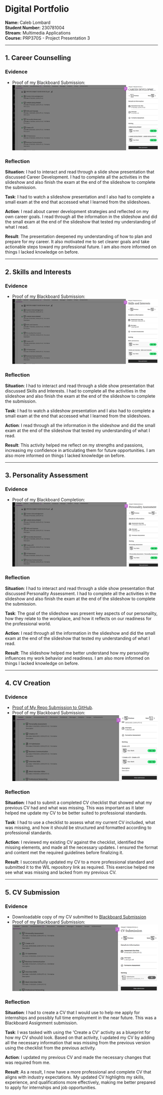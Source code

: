 # Digital Portfolio  
**Name:** Caleb Lombard  
**Student Number:** 230781004  
**Stream:** Multimedia Applications  
**Course:** PRP370S - Project Presentation 3 

---

## 1. Career Counselling  
### Evidence  
- Proof of my Blackboard Submission: ![Screenshot of my Career Development training](CareerDevelopment.PNG)

### Reflection 

**Situation**: I had to interact and read through a slide show presentation that discussed Career Development. I had to complete all the activities in the slideshow and also finish the exam at the end of the slideshow to complete the submission.

**Task**: I had to watch a slideshow presentation and I also had to complete a small exam at the end that accessed what I learned from the slideshows.

**Action**: I read about career development strategies and reflected on my own career goals. I read through all the information in the slideshow and did the small exam at the end of the slideshow that tested my understanding of what I read. 

**Result**: The presentation deepened my understanding of how to plan and prepare for my career. It also motivated me to set clearer goals and take actionable steps toward my professional future. I am also more informed on things I lacked knowledge on before.

---

## 2. Skills and Interests  
### Evidence  
- Proof of my Blackboard Submission:![Screenshot of my Skills and Interests training](Skills%20and%20Interests.PNG)

### Reflection  

**Situation**: I had to interact and read through a slide show presentation that discussed Skills and Interests. I had to complete all the activities in the slideshow and also finish the exam at the end of the slideshow to complete the submission.

**Task**: I had to watch a slideshow presentation and I also had to complete a small exam at the end that accessed what I learned from the slideshows.

**Action**:  I read through all the information in the slideshow and did the small exam at the end of the slideshow that tested my understanding of what I read.

**Result**: This activity helped me reflect on my strengths and passions, increasing my confidence in articulating them for future opportunities. I am also more informed on things I lacked knowledge on before. 

---

## 3. Personality Assessment  
### Evidence  
- Proof of my Blackboard Completion: ![Screenshot of my Personality Assessment training](Personality%20Assessment.PNG) 

### Reflection  

**Situation**: I had to interact and read through a slide show presentation that discussed Personality Assessment. I had to complete all the activities in the slideshow and also finish the exam at the end of the slideshow to complete the submission.

**Task**: The goal of the slideshow was present key aspects of our personality, how they relate to the workplace, and how it reflects on our readiness for the professional world. 

**Action**: I read through all the information in the slideshow and did the small exam at the end of the slideshow that tested my understanding of what I read.

**Result**: The slideshow helped me better understand how my personality influences my work behavior and readiness. I am also more informed on things I lacked knowledge on before.

---

## 4. CV Creation  
### Evidence  
- [Proof of My Repo Submission to GitHub](https://github.com/wil-it2025/cv-tutorial-CalebLombard/blob/main/CV%20REVIEW%20-%20Caleb%20Lombard%20230781004.docx).  
- Proof of my Blackboard Submission: ![Screenshot of my CV Submission on Blackboard](Create%20A%20CV.PNG)


### Reflection  

**Situation**: I had to submit a completed CV checklist that showed what my previous CV had and what was missing. This was important as it later helped me update my CV to be better suited to professional standards.

**Task**: I had to use a checklist to assess what my current CV included, what was missing, and how it should be structured and formatted according to professional standards.

**Action**: I reviewed my existing CV against the checklist, identified the missing elements, and made all the necessary updates. I ensured the format and content met the required guidelines before finalizing it.  

**Result**: I successfully updated my CV to a more professional standard and submitted it to the WIL repository link as required. This exercise helped me see what was missing and lacked from my previous CV.

---

## 5. CV Submission  
### Evidence  
- Downloadable copy of my CV submitted to [Blackboard Submission](https://github.com/CalebLombard/digital-portfolio/raw/main/CALEB_LOMBARD_CV_230781004.pdf)
- Proof of my Blackboard Submission:   ![Screenshot of my CV Submission on Blackboard](CV%20Submission.PNG)

### Reflection  

**Situation**: I had to create a CV that I would use to help me apply for internships and possibly full time employment in the near future. This was a Blackboard Assignment submission.  

**Task**: I was tasked with using the 'Create a CV' activity as a blueprint for how my CV should look. Based on that activity, I updated my CV by adding all the necessary information that was missing from the previous version using the checklist from the previous activity.

**Action**: I updated my previous CV and made the necessary changes that was required from me. 

**Result**: As a result, I now have a more professional and complete CV that aligns with industry expectations. My updated CV highlights my skills, experience, and qualifications more effectively, making me better prepared to apply for internships and job opportunities.
